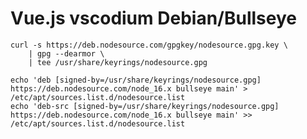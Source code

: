 
Vue.js vscodium Debian/Bullseye
===============================

	curl -s https://deb.nodesource.com/gpgkey/nodesource.gpg.key \
		| gpg --dearmor \
		| tee /usr/share/keyrings/nodesource.gpg 

	echo 'deb [signed-by=/usr/share/keyrings/nodesource.gpg] https://deb.nodesource.com/node_16.x bullseye main' > /etc/apt/sources.list.d/nodesource.list
	echo 'deb-src [signed-by=/usr/share/keyrings/nodesource.gpg] https://deb.nodesource.com/node_16.x bullseye main' >> /etc/apt/sources.list.d/nodesource.list

